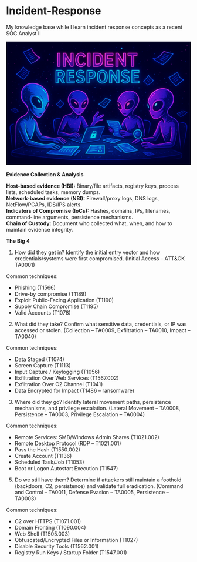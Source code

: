 # Incident-Response

My knowledge base while I learn incident response concepts as a recent SOC Analyst II 

![image alt](https://github.com/dita-cyber/Incident-Response/blob/fadce818d2202695fd9b96f4b82803c3a68a597b/IR.png)

**Evidence Collection & Analysis**

**Host-based evidence (HBI):** Binary/file artifacts, registry keys, process lists, scheduled tasks, memory dumps.<br/>
**Network-based evidence (NBI):** Firewall/proxy logs, DNS logs, NetFlow/PCAPs, IDS/IPS alerts.<br/>
**Indicators of Compromise (IoCs):** Hashes, domains, IPs, filenames, command-line arguments, persistence mechanisms.<br/>
**Chain of Custody:** Document who collected what, when, and how to maintain evidence integrity.<br/>

**The Big 4**
1. How did they get in? Identify the initial entry vector and how credentials/systems were first compromised.
(Initial Access – ATT&CK TA0001)

Common techniques:
- Phishing (T1566)
- Drive-by compromise (T1189)
- Exploit Public-Facing Application (T1190)
- Supply Chain Compromise (T1195)
- Valid Accounts (T1078)

2. What did they take? Confirm what sensitive data, credentials, or IP was accessed or stolen.
(Collection – TA0009, Exfiltration – TA0010, Impact – TA0040)

Common techniques:
- Data Staged (T1074)
- Screen Capture (T1113)
- Input Capture / Keylogging (T1056)
- Exfiltration Over Web Services (T1567.002)
- Exfiltration Over C2 Channel (T1041)
- Data Encrypted for Impact (T1486 – ransomware)

3. Where did they go? Identify lateral movement paths, persistence mechanisms, and privilege escalation.
(Lateral Movement – TA0008, Persistence – TA0003, Privilege Escalation – TA0004)

Common techniques:
- Remote Services: SMB/Windows Admin Shares (T1021.002)
- Remote Desktop Protocol (RDP – T1021.001)
- Pass the Hash (T1550.002)
- Create Account (T1136)
- Scheduled Task/Job (T1053)
- Boot or Logon Autostart Execution (T1547)

5. Do we still have them? Determine if attackers still maintain a foothold (backdoors, C2, persistence) and validate full eradication.
(Command and Control – TA0011, Defense Evasion – TA0005, Persistence – TA0003)

Common techniques:
- C2 over HTTPS (T1071.001)
- Domain Fronting (T1090.004)
- Web Shell (T1505.003)
- Obfuscated/Encrypted Files or Information (T1027)
- Disable Security Tools (T1562.001)
- Registry Run Keys / Startup Folder (T1547.001)

